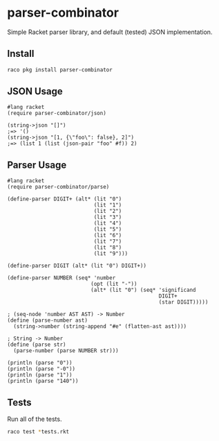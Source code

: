 # parser-combinator

Simple Racket parser library, and default (tested) JSON implementation.

## Install

```sh
raco pkg install parser-combinator
```

## JSON Usage

```racket
#lang racket
(require parser-combinator/json)

(string->json "[]")
;=> '()
(string->json "[1, {\"foo\": false}, 2]")
;=> (list 1 (list (json-pair "foo" #f)) 2)
```

## Parser Usage

```racket
#lang racket
(require parser-combinator/parse)

(define-parser DIGIT+ (alt* (lit "0")
                            (lit "1")
                            (lit "2")
                            (lit "3")
                            (lit "4")
                            (lit "5")
                            (lit "6")
                            (lit "7")
                            (lit "8")
                            (lit "9")))

(define-parser DIGIT (alt* (lit "0") DIGIT+))

(define-parser NUMBER (seq* 'number
                           (opt (lit "-"))
                           (alt* (lit "0") (seq* 'significand
                                                 DIGIT+
                                                 (star DIGIT)))))

; (seq-node 'number AST AST) -> Number
(define (parse-number ast)
  (string->number (string-append "#e" (flatten-ast ast))))

; String -> Number
(define (parse str)
  (parse-number (parse NUMBER str)))

(println (parse "0"))
(println (parse "-0"))
(println (parse "1"))
(println (parse "140"))
```

## Tests

Run all of the tests.

```sh
raco test *tests.rkt
```

